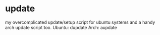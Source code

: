 # update
my overcomplicated update/setup script for ubuntu systems and a handy arch update script too.
Ubuntu: dupdate
Arch: aupdate
